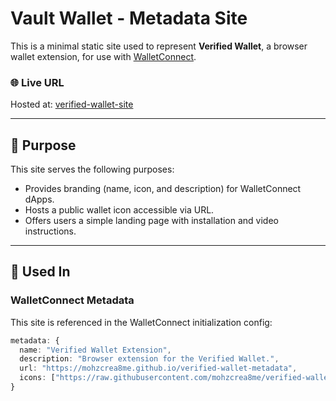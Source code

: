 # Vault Wallet - Metadata Site

This is a minimal static site used to represent **Verified Wallet**, a browser wallet extension, for use with [WalletConnect](https://walletconnect.com).

### 🌐 Live URL

Hosted at: [verified-wallet-site](https://mohzcrea8me.github.io/verified-wallet-metadata/)

---

## 🔧 Purpose

This site serves the following purposes:

- Provides branding (name, icon, and description) for WalletConnect dApps.
- Hosts a public wallet icon accessible via URL.
- Offers users a simple landing page with installation and video instructions.

---

## 🧩 Used In

### WalletConnect Metadata

This site is referenced in the WalletConnect initialization config:

```ts
metadata: {
  name: "Verified Wallet Extension",
  description: "Browser extension for the Verified Wallet.",
  url: "https://mohzcrea8me.github.io/verified-wallet-metadata",
  icons: ["https://raw.githubusercontent.com/mohzcrea8me/verified-wallet-metadata/main/icon128.png"]
}

